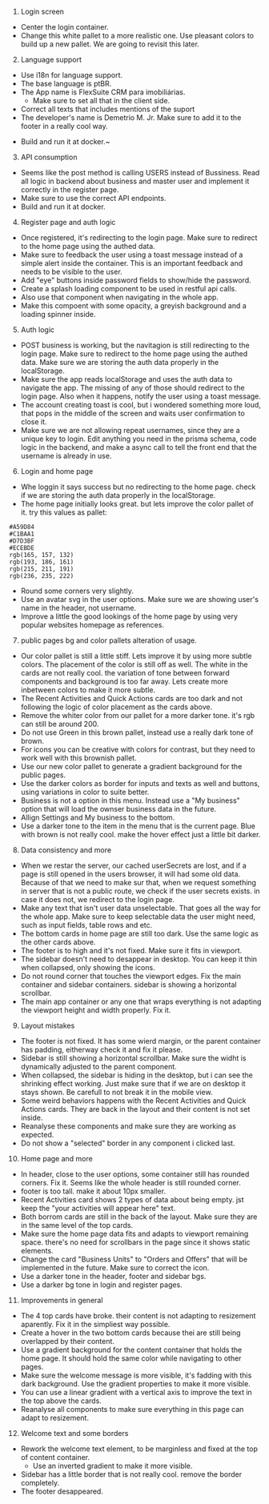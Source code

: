 1. Login screen
- Center the login container.
- Change this white pallet to a more realistic one. Use pleasant colors to build up a new pallet. We are going to revisit this later.

2. Language support
- Use i18n for language support.
- The base language is ptBR.
- The App name is FlexSuite CRM para imobiliárias.
    - Make sure to set all that in the client side.
- Correct all texts that includes mentions of the suport
- The developer's name is Demetrio M. Jr. Make sure to add it to the footer in a really cool way.
* Build and run it at docker.~

3. API consumption
* Seems like the post method is calling USERS instead of Bussiness. Read all logic in backend about business and master user and implement it correctly in the register page.
* Make sure to use the correct API endpoints.
* Build and run it at docker.

4. Register page and auth logic
- Once registered, it's redirecting to the login page. Make sure to redirect to the home page using the authed data.
- Make sure to feedback the user using a toast message instead of a simple alert inside the container. This is an important feedback and needs to be visible to the user.
- Add "eye" buttons inside password fields to show/hide the password.
- Create a splash loading component to be used in restful api calls.
- Also use that component when navigating in the whole app.
- Make this compoent with some opacity, a greyish background and a loading spinner inside.

5. Auth logic
- POST business is working, but the navitagion is still redirecting to the login page. Make sure to redirect to the home page using the authed data. Make sure we are storing the auth data properly in the localStorage.
- Make sure the app reads localStorage and uses the auth data to navigate the app. The missing of any of those should redirect to the login page. Also when it happens, notify the user using a toast message.
- The account creating toast is cool, but i wondered something more loud, that pops in the middle of the screen and waits user confirmation to close it.
- Make sure we are not allowing repeat usernames, since they are a unique key to login. Edit anything you need in the prisma schema, code logic in the backend, and make a async call to tell the front end that the username is already in use.

6. Login and home page
- Whe loggin it says success but no redirecting to the home page. check if we are storing the auth data properly in the localStorage.
- The home page initially looks great. but lets improve the color pallet of it. try this values as pallet:
```
#A59D84
#C1BAA1
#D7D3BF
#ECEBDE
rgb(165, 157, 132)
rgb(193, 186, 161)
rgb(215, 211, 191)
rgb(236, 235, 222)
```
- Round some corners very slightly.
- Use an avatar svg in the user options. Make sure we are showing user's name in the header, not username.
- Improve a little the good lookings of the home page by using very popular websites homepage as references.

7. public pages bg and color pallets alteration of usage.
- Our color pallet is still a little stiff. Lets improve it by using more subtle colors. The placement of the color is still off as well. The white in the cards are not really cool. the variation of tone between forward components and background is too far away. Lets create more inbetween colors to make it more subtle.
- The Recent Activities and Quick Actions cards are too dark and not following the logic of color placement as the cards above.
- Remove the whiter color from our pallet for a more darker tone. it's rgb can still be around 200.
- Do not use Green in this brown pallet, instead use a really dark tone of brown.
- For icons you can be creative with colors for contrast, but they need to work well with this brownish pallet.
- Use our new color pallet to generate a gradient background for the public pages.
- Use the darker colors as border for inputs and texts as well and buttons, using variations in color to suite better.
- Business is not a option in this menu. Instead use a "My business" option that will load the ownser business data in the future.
- Allign Settings and My business to the bottom.
- Use a darker tone to the item in the menu that is the current page. Blue with brown is not really cool. make the hover effect just a little bit darker.

8. Data consistency and more
- When we restar the server, our cached userSecrets are lost, and if a page is still opened in the users browser, it will had some old data. Because of that we need to make sur that, when we request something in server that is not a public route, we check if the user secrets exists. in case it does not, we redirect to the login page.
- Make any text that isn't user data unselectable. That goes all the way for the whole app. Make sure to keep selectable data the user might need, such as input fields, table rows and etc.
- The bottom cards in home page are still too dark. Use the same logic as the other cards above.
- The footer is to high and it's not fixed. Make sure it fits in viewport.
- The sidebar doesn't need to desappear in desktop. You can keep it thin when collapsed, only showing the icons.
- Do not round corner that touches the viewport edges. Fix the main container and sidebar containers. sidebar is showing a horizontal scrollbar.
- The main app container or any one that wraps everything is not adapting the viewport height and width properly. Fix it.

9. Layout mistakes
- The footer is not fixed. It has some wierd margin, or the parent container has padding, eitherway check it and fix it please.
- Sidebar is still showing a horizontal scrollbar. Make sure the widht is dynamically adjusted to the parent component.
- When collapsed, the sidebar is hiding in the desktop, but i can see the shrinking effect working. Just make sure that if we are on desktop it stays shown. Be carefull to not break it in the mobile view.
- Some weird behaviors happens with the Recent Activities and Quick Actions cards. They are back in the layout and their content is not set inside.
- Reanalyse these components and make sure they are working as expected.
- Do not show a "selected" border in any component i clicked last.

10. Home page and more
- In header, close to the user options, some container still has rounded corners. Fix it. Seems like the whole header is still rounded corner.
- footer is too tall. make it about 10px smaller.
- Recent Activities card shows 2 types of data about being empty. jst keep the "your activities will appear here" text.
- Both borrom cards are still in the back of the layout. Make sure they are in the same level of the top cards.
- Make sure the home page data fits and adapts to viewport remaining space. there's no need for scrollbars in the page since it shows static elements.
- Change the card "Business Units" to "Orders and Offers" that will be implemented in the future. Make sure to correct the icon.
- Use a darker tone in the header, footer and sidebar bgs.
- Use a darker bg tone in login and register pages.

11. Improvements in general
- The 4 top cards have broke. their content is not adapting to resizement aparently. Fix it in the simpliest way possible.
- Create a hover in the two bottom cards because thei are still being overlapped by their content.
- Use a gradient background for the content container that holds the home page. It should hold the same color while navigating to other pages.
- Make sure the welcome message is more visible, it's fadding with this dark background. Use the gradient properties to make it more visible.
- You can use a linear gradient with a vertical axis to improve the text in the top above the cards.
- Reanalyse all components to make sure everything in this page can adapt to resizement.

12. Welcome text and some borders
- Rework the welcome text element, to be marginless and fixed at the top of content container.
    - Use an inverted gradient to make it more visible.
- Sidebar has a little border that is not really cool. remove the border completely.
- The footer desappeared.